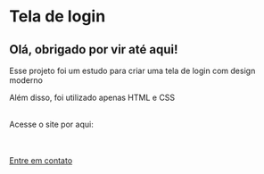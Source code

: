 # Tela de login

## Olá, obrigado por vir até aqui!
Esse projeto foi um estudo para criar uma tela de login com design moderno
<br>
<p>Além disso, foi utilizado apenas HTML e CSS</p>
<br>
Acesse o site por aqui: 
<br>
<br>
<br>
<a href="mailto:dev.kauanhenrick@gmail.com" ><p>Entre em contato</p></a>
